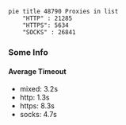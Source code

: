 
```mermaid
pie title 48790 Proxies in list
    "HTTP" : 21285
    "HTTPS": 5634
    "SOCKS" : 26841
```

### Some Info
#### Average Timeout

- mixed: 3.2s
- http: 1.3s
- https: 8.3s
- socks: 4.7s